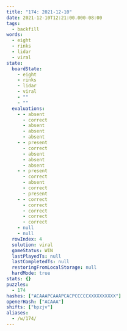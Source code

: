 ```yaml
---
title: "174: 2021-12-10"
date: 2021-12-10T12:21:00.000-08:00
tags:
  - backfill
words:
  - eight
  - rinks
  - lidar
  - viral
state:
  boardState:
    - eight
    - rinks
    - lidar
    - viral
    - ""
    - ""
  evaluations:
    - - absent
      - correct
      - absent
      - absent
      - absent
    - - present
      - correct
      - absent
      - absent
      - absent
    - - present
      - correct
      - absent
      - correct
      - present
    - - correct
      - correct
      - correct
      - correct
      - correct
    - null
    - null
  rowIndex: 4
  solution: viral
  gameStatus: WIN
  lastPlayedTs: null
  lastCompletedTs: null
  restoringFromLocalStorage: null
  hardMode: true
stats: {}
puzzles:
  - 174
hashes: ["ACAAAPCAAAPCACPCCCCCXXXXXXXXXX"]
openerHash: ["ACAAA"]
shifts: ["bpzjv"]
aliases:
  - /w/174/
---
```

<!-- more -->
